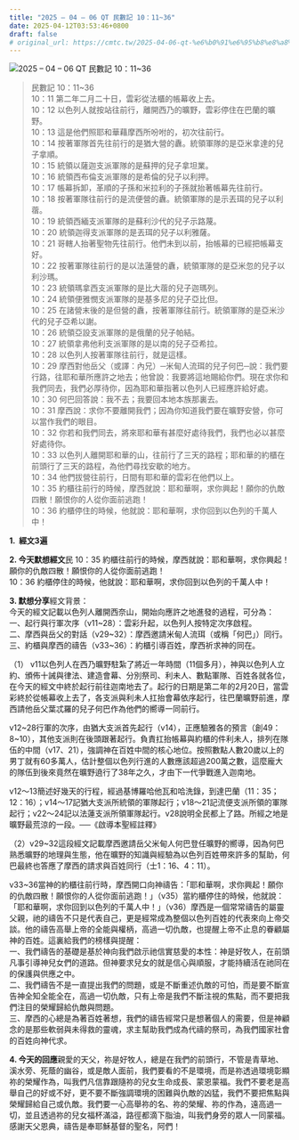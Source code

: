 ```yaml
---
title: "2025 – 04 – 06 QT 民數記 10：11~36"
date: 2025-04-12T03:53:46+0800
draft: false
# original_url: https://cmtc.tw/2025-04-06-qt-%e6%b0%91%e6%95%b8%e8%a8%98-10%ef%bc%9a1136
---
```


![2025 – 04 – 06 QT 民數記 10：11\~36](/images/qt.jpg  "2025 – 04 – 06 QT 民數記 10：11\~36")

> 民數記 10：11\~36  
> 10：11 第二年二月二十日，雲彩從法櫃的帳幕收上去。  
> 10：12 以色列人就按站往前行，離開西乃的曠野，雲彩停住在巴蘭的曠野。  
> 10：13 這是他們照耶和華藉摩西所吩咐的，初次往前行。  
> 10：14 按著軍隊首先往前行的是猶大營的纛。統領軍隊的是亞米拿達的兒子拿順。  
> 10：15 統領以薩迦支派軍隊的是蘇押的兒子拿坦業。  
> 10：16 統領西布倫支派軍隊的是希倫的兒子以利押。  
> 10：17 帳幕拆卸，革順的子孫和米拉利的子孫就抬著帳幕先往前行。  
> 10：18 按著軍隊往前行的是流便營的纛。統領軍隊的是示丟珥的兒子以利蓿。  
> 10：19 統領西緬支派軍隊的是蘇利沙代的兒子示路蔑。  
> 10：20 統領迦得支派軍隊的是丟珥的兒子以利雅薩。  
> 10：21 哥轄人抬著聖物先往前行。他們未到以前，抬帳幕的已經把帳幕支好。  
> 10：22 按著軍隊往前行的是以法蓮營的纛，統領軍隊的是亞米忽的兒子以利沙瑪。  
> 10：23 統領瑪拿西支派軍隊的是比大蓿的兒子迦瑪列。  
> 10：24 統領便雅憫支派軍隊的是基多尼的兒子亞比但。  
> 10：25 在諸營末後的是但營的纛，按著軍隊往前行。統領軍隊的是亞米沙代的兒子亞希以謝。  
> 10：26 統領亞設支派軍隊的是俄蘭的兒子帕結。  
> 10：27 統領拿弗他利支派軍隊的是以南的兒子亞希拉。  
> 10：28 以色列人按著軍隊往前行，就是這樣。  
> 10：29 摩西對他岳父（或譯：內兄）─米甸人流珥的兒子何巴─說：我們要行路，往耶和華所應許之地去；他曾說：我要將這地賜給你們。現在求你和我們同去，我們必厚待你，因為耶和華指著以色列人已經應許給好處。  
> 10：30 何巴回答說：我不去；我要回本地本族那裏去。  
> 10：31 摩西說：求你不要離開我們；因為你知道我們要在曠野安營，你可以當作我們的眼目。  
> 10：32 你若和我們同去，將來耶和華有甚麼好處待我們，我們也必以甚麼好處待你。  
> 10：33 以色列人離開耶和華的山，往前行了三天的路程；耶和華的約櫃在前頭行了三天的路程，為他們尋找安歇的地方。  
> 10：34 他們拔營往前行，日間有耶和華的雲彩在他們以上。  
> 10：35 約櫃往前行的時候，摩西就說：耶和華啊，求你興起！願你的仇敵四散！願恨你的人從你面前逃跑！  
> 10：36 約櫃停住的時候，他就說：耶和華啊，求你回到以色列的千萬人中！

**1.  經文3遍**

**2. 今天默想經文**民 10：35 約櫃往前行的時候，摩西就說：耶和華啊，求你興起！願你的仇敵四散！願恨你的人從你面前逃跑！  
10：36 約櫃停住的時候，他就說：耶和華啊，求你回到以色列的千萬人中！

**3. 默想分享**經文背景：  
今天的經文記載以色列人離開西奈山，開始向應許之地進發的過程，可分為：  
一、起行與行軍次序（v11\~28）：雲彩升起，以色列人按特定次序啟程。  
二、摩西與岳父的對話（v29\~32）：摩西邀請米甸人流珥（或稱「何巴」）同行。  
三、約櫃與摩西的禱告（v33\~36）：約櫃引導百姓，摩西祈求神的同在。

（1） v11以色列人在西乃曠野駐紮了將近一年時間（11個多月），神與以色列人立約、頒佈十誡與律法、建造會幕、分別祭司、利未人、數點軍隊、百姓各就各位，在今天的經文中終於起行前往迦南地去了。起行的日期是第二年的2月20日，當雲彩終於從帳幕收上去了，各支派與利未人扛抬會幕依序起行，往巴蘭曠野前進，摩西請他岳父葉忒羅的兒子何巴作為他們的嚮導一同前行。

v12\~28行軍的次序，由猶大支派首先起行（v14），正應驗雅各的預言（創49：8\~10），其他支派則在後頭跟著起行。負責扛抬帳幕與約櫃的件利未人，排列在隊伍的中間（v17、21），強調神在百姓中間的核心地位。按照數點人數20歲以上的男丁就有60多萬人，估計整個以色列行進的人數應該超過200萬之數，這麼龐大的隊伍到後來竟然在曠野遶行了38年之久，才由下一代爭戰進入迦南地。

v12～13簡述好幾天的行程，經過基博羅哈他瓦和哈洗錄，到達巴蘭（11：35；12：16）；v14～17記猶大支派所統領的軍隊起行；v18～21記流便支派所領的軍隊起行；v22～24記以法蓮支派所領軍隊起行。v28說明全民都上了路。所經之地是曠野最荒涼的一段。──《啟導本聖經註釋》

（2）v29\~32這段經文記載摩西邀請岳父米甸人何巴登任曠野的嚮導，因為何巴熟悉曠野的地理與生態，他在曠野的知識與經驗為以色列百姓帶來許多的幫助，何巴最終也答應了摩西的請求與百姓同行（士1：16、4：11）。

v33\~36當神的約櫃往前行時，摩西開口向神禱告：「耶和華啊，求你興起！願你的仇敵四散！願恨你的人從你面前逃跑！」（v35）當約櫃停住的時候，他就說：「耶和華啊，求你回到以色列的千萬人中！」（v36）摩西是一個常常禱告的屬靈父親，祂的禱告不只是代表自己，更是經常成為整個以色列百姓的代表來向上帝交談。他的禱告高舉上帝的全能與權柄，高過一切仇敵，也提醒上帝不止息的眷顧屬神的百姓。這裏給我們的榜樣與提醒：  
一、我們禱告的基礎是基於神向我們啟示祂信實慈愛的本性：神是好牧人，在前頭凡事引導神兒女們的道路。但神要求兒女的就是信心與順服，才能持續活在祂同在的保護與供應之中。  
二、我們禱告不是一直提出我們的問題，或是不斷重述仇敵的可怕，而是要不斷宣告神全知全能全在，高過一切仇敵，只有上帝是我們不斷注視的焦點，而不要把我們注目的榮耀歸給仇敵與問題。  
三、摩西的心總是為著百姓著想，我們的禱告經常只是想著個人的需要，但是神顧念的是那些軟弱與未得救的靈魂，求主幫助我們成為代禱的祭司，為我們國家社會的百姓向神代求。

**4. 今天的回應**親愛的天父，祢是好牧人，總是在我們的前頭行，不管是青草地、溪水旁、死蔭的幽谷，或是敵人面前，我們要看的不是環境，而是祢透過環境彰顯祢的榮耀作為，叫我們凡信靠跟隨祢的兒女生命成長、蒙恩蒙福。我們不要老是高舉自己的好或不好，更不要不斷強調環境的困難與仇敵的凶猛，我們不要把焦點與榮耀歸給自己或仇敵。我們要一心高舉祢的名、祢的榮耀、祢的作為，遠高過一切，並且透過祢的兒女福杯滿溢，路徑都滴下脂油，叫我們身旁的眾人一同蒙福。感謝天父恩典，禱告是奉耶穌基督的聖名，阿們！